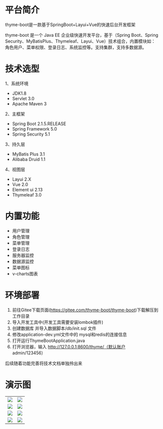 
# 平台简介
thyme-boot是一款基于SpringBoot+Layui+Vue的快速后台开发框架

thyme-boot 是一个 Java EE 企业级快速开发平台，基于（Spring Boot、Spring Security、MyBatisPlus、Thymeleaf、Layui、Vue）技术组合，内置模块如：角色用户、菜单权限、登录日志、系统监控等。支持集群，支持多数据源。

# 技术选型
1、系统环境
* JDK1.8
* Servlet 3.0
* Apache Maven 3

2、主框架
* Spring Boot 2.1.5.RELEASE
* Spring Framework 5.0
* Spring Security 5.1

3、持久层
* MyBatis Plus 3.1
* Alibaba Druid 1.1

4、视图层
* Layui 2.X
* Vue 2.0
* Element ui 2.13
* Thymeleaf 3.0
  
# 内置功能
* 用户管理
* 角色管理
* 菜单管理
* 登录日志
* 服务器监控
* 数据源监控
* 菜单图标
* v-charts图表

# 环境部署
1. 前往Gitee下载页面(https://gitee.com/thyme-boot/thyme-boot)下载解压到工作目录
2. 导入开发工具中(开发工具需要安装lombok插件)
3. 创建数据库 并导入数据脚本/db/init.sql 文件
4. 修改application-dev.yml文件中的 mysql和redis的连接信息
5. 打开运行ThymeBootApplication.java
6. 打开浏览器，输入 http://127.0.0.1:8600/thyme/（默认账户 admin/123456）

后续随着功能完善将技术文档单独拎出来

# 演示图
<table>
    <tr>
        <td><img src="https://thymefree.oss-cn-hangzhou.aliyuncs.com/1.png"/></td>
        <td><img src="https://thymefree.oss-cn-hangzhou.aliyuncs.com/2.png"/></td>
    </tr>
    <tr>
        <td><img src="https://thymefree.oss-cn-hangzhou.aliyuncs.com/3.png"/></td>
        <td><img src="https://thymefree.oss-cn-hangzhou.aliyuncs.com/4.png"/></td>
    </tr>
    <tr>
         <td><img src="https://thymefree.oss-cn-hangzhou.aliyuncs.com/5.png"/></td>
         <td><img src="https://thymefree.oss-cn-hangzhou.aliyuncs.com/6.png"/></td>
    </tr>
    <tr>
         <td><img src="https://thymefree.oss-cn-hangzhou.aliyuncs.com/7.png"/></td>
         <td><img src="https://thymefree.oss-cn-hangzhou.aliyuncs.com/8.png"/></td>
    </tr>
</table>

